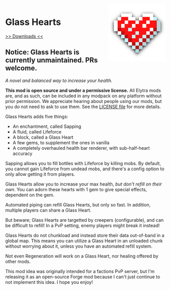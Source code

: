 <img src="https://github.com/elytra/GlassHearts/raw/1.11.2/doc/logo.png" align="right" width="180px"/>

# Glass Hearts
[>> Downloads <<](https://github.com/elytra/GlassHearts/releases)

## Notice: Glass Hearts is currently unmaintained. PRs welcome.

*A novel and balanced way to increase your health.*

**This mod is open source and under a permissive license.** All Elytra mods are,
and as such, can be included in any modpack on any platform without prior
permission. We appreciate hearing about people using our mods, but you do not
need to ask to use them. See the [LICENSE file](LICENSE) for more details.

Glass Hearts adds five things:

 * An enchantment, called Sapping
 * A fluid, called Lifeforce
 * A block, called a Glass Heart
 * A few gems, to supplement the ones in vanilla
 * A completely overhauled health bar renderer, with sub-half-heart accuracy

Sapping allows you to fill bottles with Lifeforce by killing mobs. By default,
you cannot gain Lifeforce from undead mobs, and there's a config option to only
allow getting it from players.

Glass Hearts allow you to increase your max health, *but don't refill on their
own*. You can adorn these hearts with 1 gem to give special effects, dependent
on the gem.

Automated piping can refill Glass Hearts, but only so fast. In addition,
multiple players can share a Glass Heart.

But beware; Glass Hearts are targetted by creepers (configurable), and can be
difficult to refill! In a PvP setting, enemy players might break it instead!

Glass Hearts do not chunkload and instead store their data out-of-band in a
global map. This means you can utilize a Glass Heart in an unloaded chunk
without worrying about it, unless you have an automated refill system.

Not even Regeneration will work on a Glass Heart, nor healing offered by other
mods.

This mod idea was originally intended for a factions PvP server, but I'm
releasing it as an open-source Forge mod because I can't just continue to not
implement this idea. I hope you enjoy!
